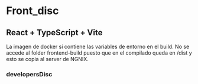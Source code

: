 
# Front_disc

## React + TypeScript + Vite
La imagen de docker sí contiene las variables de entorno en el build.
No se accede al folder frontend-build puesto que en el compilado queda en /dist y esto se copia al server de NGNIX.


### developersDisc